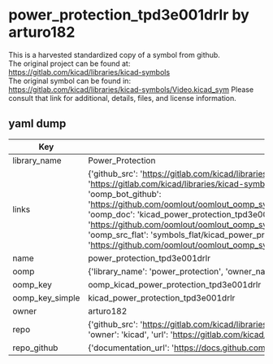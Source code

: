 # power_protection_tpd3e001drlr by arturo182  
This is a harvested standardized copy of a symbol from github.  
The original project can be found at:  
https://gitlab.com/kicad/libraries/kicad-symbols  
The original symbol can be found in:
https://gitlab.com/kicad/libraries/kicad-symbols/Video.kicad_sym
Please consult that link for additional, details, files, and license information.  
## yaml dump  
| Key | Value |  
| --- | --- |  
| library_name | Power_Protection |  
| links | {'github_src': 'https://gitlab.com/kicad/libraries/kicad-symbols/Video.kicad_sym', 'github_src_repo': 'https://gitlab.com/kicad/libraries/kicad-symbols', 'oomp_bot': 'kicad_power_protection_tpd3e001drlr/working', 'oomp_bot_github': 'https://github.com/oomlout/oomlout_oomp_symbol_bot/tree/main/kicad_power_protection_tpd3e001drlr/working', 'oomp_doc': 'kicad_power_protection_tpd3e001drlr/working', 'oomp_doc_github': 'https://github.com/oomlout/oomlout_oomp_symbol_doc/tree/main/kicad_power_protection_tpd3e001drlr/working', 'oomp_src_flat': 'symbols_flat/kicad_power_protection_tpd3e001drlr/working', 'oomp_src_flat_github': 'https://github.com/oomlout/oomlout_oomp_symbol_src/tree/main/kicad_power_protection_tpd3e001drlr/working'} |  
| name | power_protection_tpd3e001drlr |  
| oomp | {'library_name': 'power_protection', 'owner_name': 'kicad', 'symbol_name': 'power_protection_tpd3e001drlr'} |  
| oomp_key | oomp_kicad_power_protection_tpd3e001drlr |  
| oomp_key_simple | kicad_power_protection_tpd3e001drlr |  
| owner | arturo182 |  
| repo | {'github_src': 'https://gitlab.com/kicad/libraries/kicad-symbols/Video.kicad_sym', 'name': 'libraries/kicad-symbols', 'owner': 'kicad', 'url': 'https://gitlab.com/kicad/libraries/kicad-symbols'} |  
| repo_github | {'documentation_url': 'https://docs.github.com/rest/repos/repos#get-a-repository', 'message': 'Not Found'} |  

